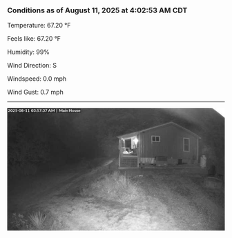 ### Conditions as of August 11, 2025 at 4:02:53 AM CDT 

Temperature: 67.20 &deg;F

Feels like: 67.20 &deg;F

Humidity: 99%

Wind Direction: S

Windspeed: 0.0 mph

Wind Gust: 0.7 mph

---

<img src="./images/latest.jpeg"/>

